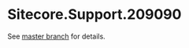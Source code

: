 # Sitecore.Support.209090

See [master branch](https://github.com/sitecoresupport/Sitecore.Support.209090) for details.